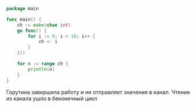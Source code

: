 ```go
package main

func main() {
	ch := make(chan int)
	go func() {
		for i := 0; i < 10; i++ {
			ch <- i
		}
	}()

	for n := range ch {
		println(n)
	}
}
```

Горутина завершила работу и не отправляет значения в канал. Чтение из канала ушло в беконечный цикл